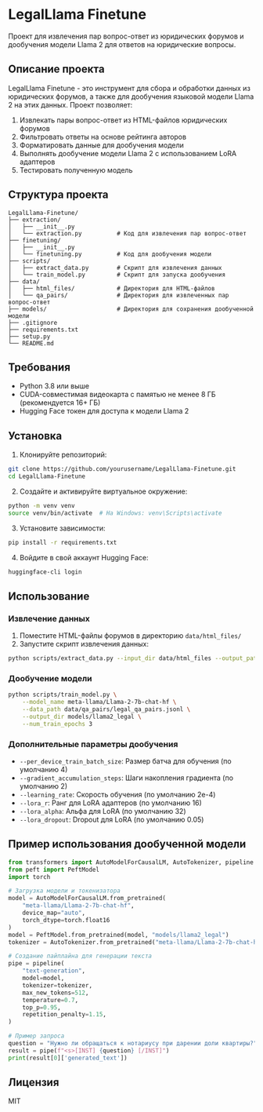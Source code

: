 # LegalLlama Finetune

Проект для извлечения пар вопрос-ответ из юридических форумов и дообучения модели Llama 2 для ответов на юридические вопросы.

## Описание проекта

LegalLlama Finetune - это инструмент для сбора и обработки данных из юридических форумов, а также для дообучения языковой модели Llama 2 на этих данных. Проект позволяет:

1. Извлекать пары вопрос-ответ из HTML-файлов юридических форумов
2. Фильтровать ответы на основе рейтинга авторов
3. Форматировать данные для дообучения модели
4. Выполнять дообучение модели Llama 2 с использованием LoRA адаптеров
5. Тестировать полученную модель

## Структура проекта

```
LegalLlama-Finetune/
├── extraction/
│   ├── __init__.py
│   └── extraction.py          # Код для извлечения пар вопрос-ответ
├── finetuning/
│   ├── __init__.py
│   └── finetuning.py          # Код для дообучения модели
├── scripts/
│   ├── extract_data.py        # Скрипт для извлечения данных
│   └── train_model.py         # Скрипт для запуска дообучения
├── data/
│   ├── html_files/            # Директория для HTML-файлов
│   └── qa_pairs/              # Директория для извлеченных пар вопрос-ответ
├── models/                    # Директория для сохранения дообученной модели
├── .gitignore
├── requirements.txt
├── setup.py
└── README.md
```

## Требования

- Python 3.8 или выше
- CUDA-совместимая видеокарта с памятью не менее 8 ГБ (рекомендуется 16+ ГБ)
- Hugging Face токен для доступа к модели Llama 2

## Установка

1. Клонируйте репозиторий:
```bash
git clone https://github.com/yourusername/LegalLlama-Finetune.git
cd LegalLlama-Finetune
```

2. Создайте и активируйте виртуальное окружение:
```bash
python -m venv venv
source venv/bin/activate  # На Windows: venv\Scripts\activate
```

3. Установите зависимости:
```bash
pip install -r requirements.txt
```

4. Войдите в свой аккаунт Hugging Face:
```bash
huggingface-cli login
```

## Использование

### Извлечение данных

1. Поместите HTML-файлы форумов в директорию `data/html_files/`
2. Запустите скрипт извлечения данных:
```bash
python scripts/extract_data.py --input_dir data/html_files --output_path data/qa_pairs/legal_qa_pairs.jsonl
```

### Дообучение модели

```bash
python scripts/train_model.py \
    --model_name meta-llama/Llama-2-7b-chat-hf \
    --data_path data/qa_pairs/legal_qa_pairs.jsonl \
    --output_dir models/llama2_legal \
    --num_train_epochs 3 
```

### Дополнительные параметры дообучения

- `--per_device_train_batch_size`: Размер батча для обучения (по умолчанию 4)
- `--gradient_accumulation_steps`: Шаги накопления градиента (по умолчанию 2)
- `--learning_rate`: Скорость обучения (по умолчанию 2e-4)
- `--lora_r`: Ранг для LoRA адаптеров (по умолчанию 16)
- `--lora_alpha`: Альфа для LoRA (по умолчанию 32)
- `--lora_dropout`: Dropout для LoRA (по умолчанию 0.05)

## Пример использования дообученной модели

```python
from transformers import AutoModelForCausalLM, AutoTokenizer, pipeline
from peft import PeftModel
import torch

# Загрузка модели и токенизатора
model = AutoModelForCausalLM.from_pretrained(
    "meta-llama/Llama-2-7b-chat-hf",
    device_map="auto",
    torch_dtype=torch.float16
)
model = PeftModel.from_pretrained(model, "models/llama2_legal")
tokenizer = AutoTokenizer.from_pretrained("meta-llama/Llama-2-7b-chat-hf")

# Создание пайплайна для генерации текста
pipe = pipeline(
    "text-generation",
    model=model,
    tokenizer=tokenizer,
    max_new_tokens=512,
    temperature=0.7,
    top_p=0.95,
    repetition_penalty=1.15,
)

# Пример запроса
question = "Нужно ли обращаться к нотариусу при дарении доли квартиры?"
result = pipe(f"<s>[INST] {question} [/INST]")
print(result[0]['generated_text'])
```

## Лицензия

MIT